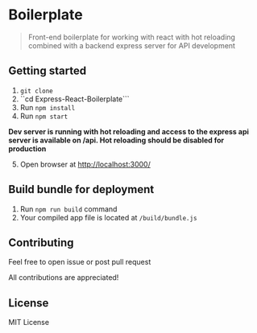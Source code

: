 # Boilerplate 

> Front-end boilerplate for working with react with hot reloading combined with a backend express server for API development

## Getting started
1. ```git clone```
2. ``cd Express-React-Boilerplate```
3. Run ```npm install```
4. Run ```npm start ```
  
**Dev server is running with hot reloading and access to the express api server is available on /api. Hot reloading should be disabled for production**

5. Open browser at [http://localhost:3000/](http://localhost:3000/)

## Build bundle for deployment
1. Run ```npm run build``` command
2. Your compiled app file is located at ```/build/bundle.js```

## Contributing
Feel free to open issue or post pull request

All contributions are appreciated!

## License
MIT License
